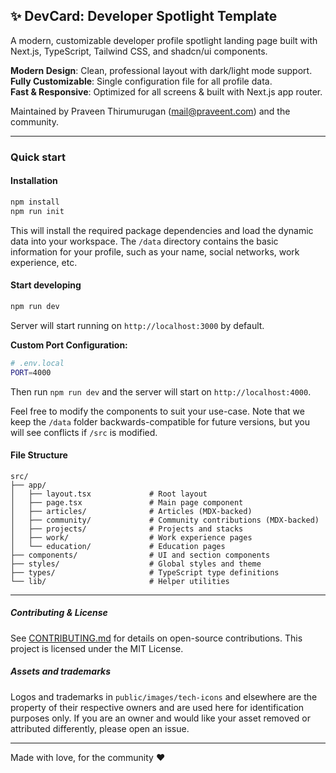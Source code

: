 ## ✨ DevCard: Developer Spotlight Template

A modern, customizable developer profile spotlight landing page built with Next.js, TypeScript, Tailwind CSS, and shadcn/ui components.

**Modern Design**: Clean, professional layout with dark/light mode support.  
**Fully Customizable**: Single configuration file for all profile data.  
**Fast & Responsive**: Optimized for all screens & built with Next.js app router.

Maintained by Praveen Thirumurugan (mail@praveent.com) and the community.

---

### Quick start

#### Installation

```bash
npm install
npm run init
```

This will install the required package dependencies and load the dynamic data into your workspace. The `/data` directory contains the basic information for your profile, such as your name, social networks, work experience, etc.

#### Start developing

```bash
npm run dev
```

Server will start running on `http://localhost:3000` by default.

**Custom Port Configuration:**

```bash
# .env.local
PORT=4000
```

Then run `npm run dev` and the server will start on `http://localhost:4000`.

Feel free to modify the components to suit your use-case. Note that we keep the `/data` folder backwards-compatible for future versions, but you will see conflicts if `/src` is modified.

#### File Structure

```
src/
├── app/
│   ├── layout.tsx             # Root layout
│   ├── page.tsx               # Main page component
│   ├── articles/              # Articles (MDX-backed)
│   ├── community/             # Community contributions (MDX-backed)
│   ├── projects/              # Projects and stacks
│   ├── work/                  # Work experience pages
│   └── education/             # Education pages
├── components/                # UI and section components
├── styles/                    # Global styles and theme
├── types/                     # TypeScript type definitions
└── lib/                       # Helper utilities
```

---

##### Contributing & License

See [CONTRIBUTING.md](CONTRIBUTING.md) for details on open-source contributions. This project is licensed under the MIT License.

##### Assets and trademarks

Logos and trademarks in `public/images/tech-icons` and elsewhere are the property of their respective owners and are used here for identification purposes only. If you are an owner and would like your asset removed or attributed differently, please open an issue.

---

Made with love, for the community ❤️
